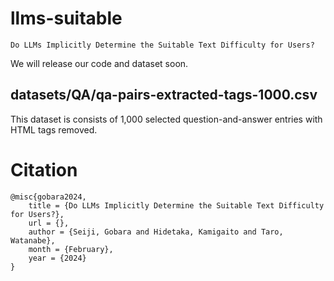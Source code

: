 # llms-suitable
`Do LLMs Implicitly Determine the Suitable Text Difficulty for Users?`

We will release our code and dataset soon.

## datasets/QA/qa-pairs-extracted-tags-1000.csv
This dataset is consists of 1,000 selected question-and-answer entries with HTML tags removed.

# Citation
```
@misc{gobara2024,
    title = {Do LLMs Implicitly Determine the Suitable Text Difficulty  for Users?},
    url = {},
    author = {Seiji, Gobara and Hidetaka, Kamigaito and Taro, Watanabe},
    month = {February},
    year = {2024}
}

```
